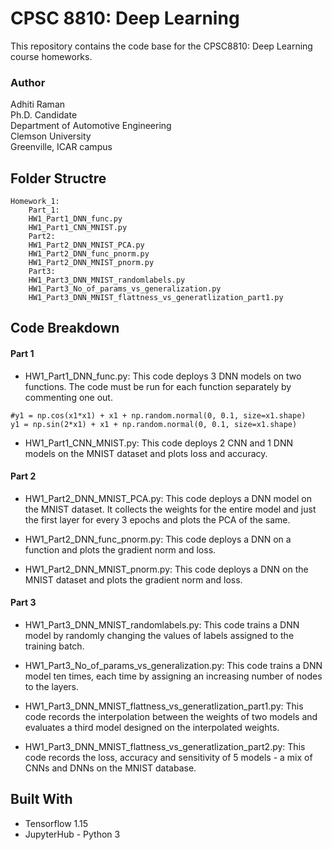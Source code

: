 # CPSC 8810: Deep Learning

This repository contains the code base for the CPSC8810: Deep Learning course homeworks. 

### Author

Adhiti Raman  
Ph.D. Candidate  
Department of Automotive Engineering  
Clemson University  
Greenville, ICAR campus  

## Folder Structre

```
Homework_1:
    Part_1:
	HW1_Part1_DNN_func.py
	HW1_Part1_CNN_MNIST.py
    Part2:
	HW1_Part2_DNN_MNIST_PCA.py
	HW1_Part2_DNN_func_pnorm.py
	HW1_Part2_DNN_MNIST_pnorm.py
    Part3:
	HW1_Part3_DNN_MNIST_randomlabels.py
	HW1_Part3_No_of_params_vs_generalization.py	
	HW1_Part3_DNN_MNIST_flattness_vs_generatlization_part1.py
```

## Code Breakdown

#### Part 1

* HW1_Part1_DNN_func.py: This code deploys 3 DNN models on two functions. The code must be run for each function separately by commenting one out.

```
#y1 = np.cos(x1*x1) + x1 + np.random.normal(0, 0.1, size=x1.shape)
y1 = np.sin(2*x1) + x1 + np.random.normal(0, 0.1, size=x1.shape)
```

* HW1_Part1_CNN_MNIST.py: This code deploys 2 CNN and 1 DNN models on the MNIST dataset and plots loss and accuracy.

#### Part 2

* HW1_Part2_DNN_MNIST_PCA.py: This code deploys a DNN model on the MNIST dataset. It collects the weights for the entire model and just the first layer for every 3 epochs and plots the PCA of the same. 

* HW1_Part2_DNN_func_pnorm.py: This code deploys a DNN on a function and plots the gradient norm and loss.

* HW1_Part2_DNN_MNIST_pnorm.py: This code deploys a DNN on the MNIST dataset and plots the gradient norm and loss.

#### Part 3

* HW1_Part3_DNN_MNIST_randomlabels.py: This code trains a DNN model by randomly changing the values of labels assigned to the training batch. 

* HW1_Part3_No_of_params_vs_generalization.py: This code trains a DNN model ten times, each time by assigning an increasing number of nodes to the layers. 

* HW1_Part3_DNN_MNIST_flattness_vs_generatlization_part1.py: This code records the interpolation between the weights of two models and evaluates a third model designed on the interpolated weights. 

* HW1_Part3_DNN_MNIST_flattness_vs_generatlization_part2.py: This code records the loss, accuracy and sensitivity of 5 models -  a mix of CNNs and DNNs on the MNIST database. 


## Built With

* Tensorflow 1.15
*  JupyterHub - Python 3


